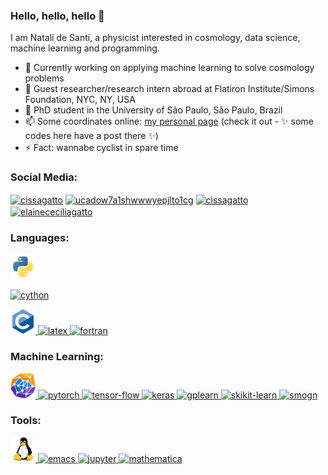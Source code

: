 ### Hello, hello, hello 👋

I am Natalí de Santi, a physicist interested in cosmology, data science, machine learning and programming.

- 🔭 Currently working on applying machine learning to solve cosmology problems
- :pushpin: Guest researcher/research intern abroad at Flatiron Institute/Simons Foundation, NYC, NY, USA
- 🌱 PhD student in the University of São Paulo, São Paulo, Brazil
- 📫 Some coordinates online: [my personal page](https://natalidesanti.github.io/) (check it out - ✨ some codes here have a post there ✨)
- ⚡ Fact: wannabe cyclist in spare time

<h3 align="left">Social Media:</h3>
<p align="left">
<a href="https://twitter.com/natalidesanti" target="blank"><img align="center" src="https://raw.githubusercontent.com/rahuldkjain/github-profile-readme-generator/master/src/images/icons/Social/twitter.svg" alt="cissagatto" height="30" width="40" /></a>
<a href="https://www.youtube.com/user/natalidesanti" target="blank"><img align="center" src="https://raw.githubusercontent.com/rahuldkjain/github-profile-readme-generator/master/src/images/icons/Social/youtube.svg" alt="ucadow7a1shwwwyepjlto1cg" height="30" width="40" /></a>
<a href="https://www.instagram.com/natalidesanti/" target="blank"><img align="center" src="https://raw.githubusercontent.com/rahuldkjain/github-profile-readme-generator/master/src/images/icons/Social/instagram.svg" alt="cissagatto" height="30" width="40" /></a>
<a href="https://www.linkedin.com/in/natal%C3%AD-de-santi/" target="blank"><img align="center" src="https://raw.githubusercontent.com/rahuldkjain/github-profile-readme-generator/master/src/images/icons/Social/linked-in-alt.svg" alt="elainececiliagatto" height="30" width="40" /></a>

<h3 align="left">Languages:</h3>
<a href="https://www.python.org" target="_blank"> <img src="https://raw.githubusercontent.com/devicons/devicon/master/icons/python/python-original.svg" alt="python" width="40" height="40"/> </a> </p>
<a href="https://cython.org/" target="_blank"> <img src="https://upload.wikimedia.org/wikipedia/commons/thumb/5/58/Cython_logo.svg/2560px-Cython_logo.svg.png" alt="cython" width="40" height="40"/> </a> </p>
<a href="https://www.cprogramming.com/" target="_blank"> <img src="https://raw.githubusercontent.com/devicons/devicon/master/icons/c/c-original.svg" alt="c" width="40" height="40"/> </a> 
<a href="https://www.latex-project.org/" target="_blank"> <img src="https://upload.wikimedia.org/wikipedia/commons/thumb/9/92/LaTeX_logo.svg/800px-LaTeX_logo.svg.png?20210414121601" alt="latex" width="40" height="40"/> </a> 
<a href="https://fortran-lang.org/en/" target="_blank"> <img src="https://fortran-lang.org/en/_static/fortran-logo-256x256.png" alt="fortran" width="40" height="40"/> </a> 

<h3 align="left">Machine Learning:</h3>
<a href="https://pytorch-geometric.readthedocs.io/en/latest/" target="_blank"> <img src="https://raw.githubusercontent.com/pyg-team/pyg_sphinx_theme/master/pyg_sphinx_theme/static/img/pyg_logo.png" alt="gnn" width="40" height="40"/> </a> 
<a href="https://pytorch.org/" target="_blank"> <img src="https://pbs.twimg.com/card_img/1612969767819788288/v4llalYx?format=png&name=4096x4096" alt="pytorch" width="40" height="40"/> </a>
<a href="https://www.tensorflow.org/" target="_blank"> <img src="https://www.gstatic.com/devrel-devsite/prod/v4fdbc33a55781dc592d32bc0c5d1eb8f6c96a05c8dafb5ba814fcab1c6bf1229/tensorflow/images/lockup.svg" alt="tensor-flow" width="40" height="40"/> </a> 
<a href="https://keras.io/" target="_blank"> <img src="https://keras.io/img/logo.png" alt="keras" width="40" height="40"/> </a> 
<a href="https://gplearn.readthedocs.io/en/stable/" target="_blank"> <img src="https://gplearn.readthedocs.io/en/latest/_images/gplearn-wide.png" alt="gplearn" width="40" height="40"/> </a> 
<a href="https://scikit-learn.org/stable/" target="_blank"> <img src="https://scikit-learn.org/stable/_static/scikit-learn-logo-small.png" alt="skikit-learn" width="40" height="40"/> </a> 
<a href="https://github.com/nickkunz/smogn" target="_blank"> <img src="https://raw.githubusercontent.com/nickkunz/smogn/master/media/images/smogn_banner.png" alt="smogn" width="40" height="40"/> </a> 

<h3 align="left">Tools:</h3>
<a href="https://www.linux.org/" target="_blank"> <img src="https://raw.githubusercontent.com/devicons/devicon/master/icons/linux/linux-original.svg" alt="linux" width="40" height="40"/> </a> 
<a href="https://www.gnu.org/software/emacs/" target="_blank"> <img src="https://www.gnu.org/software/emacs/images/emacs.png" alt="emacs" width="40" height="40"/> </a> 
<a href="https://jupyter.org/" target="_blank"> <img src="https://jupyter.org/assets/logos/rectanglelogo-greytext-orangebody-greymoons.svg" alt="jupyter" width="40" height="40"/> </a> 
<a href="https://www.wolfram.com/mathematica/" target="_blank"> <img src="https://www.wolfram.com/common/framework/img/spikey.en.png" alt="mathematica" width="40" height="40"/> </a> 

